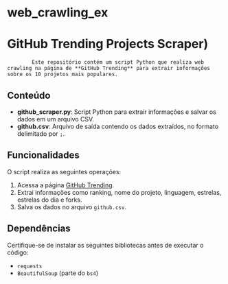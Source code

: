 # web_crawling_ex

# GitHub Trending Projects Scraper)
            Este repositório contém um script Python que realiza web crawling na página de **GitHub Trending** para extrair informações sobre os 10 projetos mais populares.

## Conteúdo

- **github_scraper.py**: Script Python para extrair informações e salvar os dados em um arquivo CSV.
- **github.csv**: Arquivo de saída contendo os dados extraídos, no formato delimitado por `;`.

## Funcionalidades

O script realiza as seguintes operações:
1. Acessa a página [GitHub Trending](https://github.com/trending).
2. Extrai informações como ranking, nome do projeto, linguagem, estrelas, estrelas do dia e forks.
3. Salva os dados no arquivo `github.csv`.

## Dependências

Certifique-se de instalar as seguintes bibliotecas antes de executar o código:
- `requests`
- `BeautifulSoup` (parte do `bs4`)
